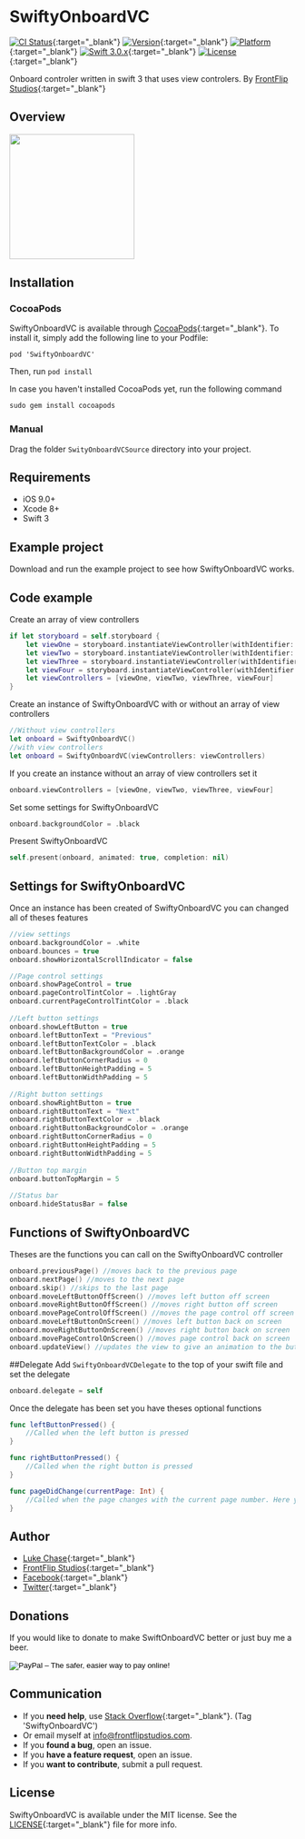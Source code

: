 # SwiftyOnboardVC
[![CI Status](http://img.shields.io/travis/chaser79/SwiftyOnboardVC.svg?style=flat)](https://travis-ci.org/chaser79/SwiftyOnboardVC){:target="_blank"}
[![Version](https://img.shields.io/cocoapods/v/SwiftyOnboardVC.svg?style=flat)](http://cocoapods.org/pods/SwiftyOnboardVC){:target="_blank"}
[![Platform](https://img.shields.io/badge/platform-iOS-blue.svg?style=flat)](http://cocoapods.org/pods/SwiftyOnboardVC){:target="_blank"}
[![Swift 3.0.x](https://img.shields.io/badge/Swift-3.0.x-orange.svg)](https://developer.apple.com/swift/resources/){:target="_blank"}
[![License](https://img.shields.io/cocoapods/l/SwiftyOnboardVC.svg)](https://raw.githubusercontent.com/chaser79/SwiftyOnboardVC/master/LICENSE){:target="_blank"}

Onboard controler written in swift 3 that uses view controlers.
By [FrontFlip Studios](http://www.frontflipstudios.com){:target="_blank"}

## Overview
<img src="Demo.gif" width="220"/>

## Installation

### CocoaPods
SwiftyOnboardVC is available through [CocoaPods](http://cocoapods.org){:target="_blank"}. To install it, simply add the following line to your Podfile:

`pod 'SwiftyOnboardVC'`

Then, run `pod install`

In case you haven't installed CocoaPods yet, run the following command

```ruby
sudo gem install cocoapods
```

### Manual

Drag the folder `SwityOnboardVCSource` directory into your project.

## Requirements

* iOS 9.0+
* Xcode 8+
* Swift 3

## Example project
Download and run the example project to see how SwiftyOnboardVC works.

## Code example
Create an array of view controllers
```swift
if let storyboard = self.storyboard {
	let viewOne = storyboard.instantiateViewController(withIdentifier: "ViewOne")
	let viewTwo = storyboard.instantiateViewController(withIdentifier: "ViewTwo")
	let viewThree = storyboard.instantiateViewController(withIdentifier: "ViewThree")
	let viewFour = storyboard.instantiateViewController(withIdentifier: "ViewFour")
	let viewControllers = [viewOne, viewTwo, viewThree, viewFour]
}
```
Create an instance of SwiftyOnboardVC with or without an array of view controllers
``` swift
//Without view controllers
let onboard = SwiftyOnboardVC()
//with view controllers
let onboard = SwiftyOnboardVC(viewControllers: viewControllers)
```

If you create an instance without an array of view controllers set it
``` swift
onboard.viewControllers = [viewOne, viewTwo, viewThree, viewFour]
```
Set some settings for SwiftyOnboardVC
```swift
onboard.backgroundColor = .black
```
Present SwiftyOnboardVC
```swift
self.present(onboard, animated: true, completion: nil)
```

## Settings for SwiftyOnboardVC
Once an instance has been created of SwiftyOnboardVC you can changed all of theses features
```swift
//view settings
onboard.backgroundColor = .white
onboard.bounces = true
onboard.showHorizontalScrollIndicator = false

//Page control settings
onboard.showPageControl = true
onboard.pageControlTintColor = .lightGray
onboard.currentPageControlTintColor = .black
    
//Left button settings
onboard.showLeftButton = true
onboard.leftButtonText = "Previous"
onboard.leftButtonTextColor = .black
onboard.leftButtonBackgroundColor = .orange
onboard.leftButtonCornerRadius = 0
onboard.leftButtonHeightPadding = 5
onboard.leftButtonWidthPadding = 5
    
//Right button settings
onboard.showRightButton = true
onboard.rightButtonText = "Next"
onboard.rightButtonTextColor = .black
onboard.rightButtonBackgroundColor = .orange
onboard.rightButtonCornerRadius = 0
onboard.rightButtonHeightPadding = 5
onboard.rightButtonWidthPadding = 5
    
//Button top margin
onboard.buttonTopMargin = 5
    
//Status bar
onboard.hideStatusBar = false
```

## Functions of SwiftyOnboardVC
Theses are the functions you can call on the SwiftyOnboardVC controller
``` swift
onboard.previousPage() //moves back to the previous page
onboard.nextPage() //moves to the next page
onboard.skip() //skips to the last page
onboard.moveLeftButtonOffScreen() //moves left button off screen
onboard.moveRightButtonOffScreen() //moves right button off screen
onboard.movePageControlOffScreen() //moves the page control off screen
onboard.moveLeftButtonOnScreen() //moves left button back on screen
onboard.moveRightButtonOnScreen() //moves right button back on screen
onboard.movePageControlOnScreen() //moves page control back on screen
onboard.updateView() //updates the view to give an animation to the buttons when they are moved.
```

##Delegate
Add `SwiftyOnboardVCDelegate` to the top of your swift file and set the delegate
``` swift
onboard.delegate = self
```

Once the delegate has been set you have theses optional functions
``` swift
func leftButtonPressed() {
	//Called when the left button is pressed
}

func rightButtonPressed() {
	//Called when the right button is pressed
}

func pageDidChange(currentPage: Int) {
	//Called when the page changes with the current page number. Here you can test the page number and hide/show the buttons and page control
}
```

## Author
- [Luke Chase](https://github.com/chaser79){:target="_blank"}
- [FrontFlip Studios](http://www.frontflipstudios.com){:target="_blank"}
- [Facebook](https://www.facebook.com/FrontFlipStudios/){:target="_blank"}
- [Twitter](https://twitter.com/FrontFlipDevs){:target="_blank"}

## Donations
If you would like to donate to make SwiftOnboardVC better or just buy me a beer.
<form action="https://www.paypal.com/cgi-bin/webscr" method="post" target="_top">
<input type="hidden" name="cmd" value="_s-xclick">
<input type="hidden" name="hosted_button_id" value="8EFGJ5Q83LYBN">
<input type="image" src="https://www.paypalobjects.com/en_US/GB/i/btn/btn_donateCC_LG.gif" border="0" name="submit" alt="PayPal – The safer, easier way to pay online!">
<img alt="" border="0" src="https://www.paypalobjects.com/en_GB/i/scr/pixel.gif" width="1" height="1">
</form>

## Communication

- If you **need help**, use [Stack Overflow](http://stackoverflow.com/questions/tagged/ezswipecontroller){:target="_blank"}. (Tag 'SwiftyOnboardVC')
- Or email myself at info@frontflipstudios.com.
- If you **found a bug**, open an issue.
- If you **have a feature request**, open an issue.
- If you **want to contribute**, submit a pull request.

## License

SwiftyOnboardVC is available under the MIT license. See the [LICENSE](https://github.com/chaser79/SwiftyOnboardVC/blob/master/LICENSE){:target="_blank"} file for more info.
